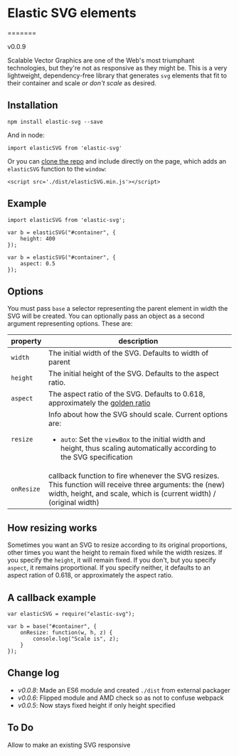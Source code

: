 # Elastic SVG elements
=======

v0.0.9

Scalable Vector Graphics are one of the Web's most triumphant technologies, but they're not as responsive as they might be. This is a very lightweight, dependency-free library that generates `svg` elements that fit to their container and scale <em>or don't scale</em> as desired.

## Installation

	npm install elastic-svg --save

And in node:

	import elasticSVG from 'elastic-svg'

Or you can [clone the repo](https://github.com/TimeMagazine/elastic-svg/) and include directly on the page, which adds an `elasticSVG` function to the `window`:

	<script src='./dist/elasticSVG.min.js'></script>

## Example

	import elasticSVG from 'elastic-svg';

	var b = elasticSVG("#container", {
		height: 400
	});

	var b = elasticSVG("#container", {
		aspect: 0.5
	});

## Options
You must pass `base` a selector representing the parent element in width the SVG will be created. You can optionally pass an object as a second argument representing options. These are:

| property | description |
| -------- | ----------- |
| `width`  | The initial width of the SVG. Defaults to width of parent |
| `height` | The initial height of the SVG. Defaults to the aspect ratio. |
| `aspect` | The aspect ratio of the SVG. Defaults to 0.618, approximately the [golden ratio](http://en.wikipedia.org/wiki/Golden_ratio) |
| `resize` | Info about how the SVG should scale. Current options are: <ul><li>`auto`: Set the `viewBox` to the initial width and height, thus scaling automatically according to the SVG specification </li></ul> |
| `onResize` | callback function to fire whenever the SVG resizes. This function will receive three arguments: the (new) width, height, and scale, which is (current width) / (original width) |

## How resizing works
Sometimes you want an SVG to resize according to its original proportions, other times you want the height to remain fixed while the width resizes. If you specify the `height`, it will remain fixed. If you don't, but you specify `aspect`, it remains proportional. If you specify neither, it defaults to an aspect ration of 0.618, or approximately the aspect ratio.

## A callback example

	var elasticSVG = require("elastic-svg");

	var b = base("#container", {
		onResize: function(w, h, z) {
			console.log("Scale is", z);
		}
	});

## Change log
+ *v0.0.8*: Made an ES6 module and created `./dist` from external packager
+ *v0.0.6*: Flipped module and AMD check so as not to confuse webpack
+ *v0.0.5*: Now stays fixed height if only height specified

## To Do
Allow to make an existing SVG responsive